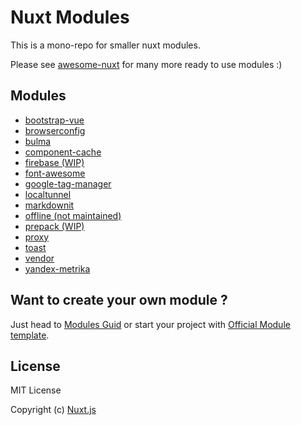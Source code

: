 # Nuxt Modules

This is a mono-repo for smaller nuxt modules.


Please see [awesome-nuxt](https://github.com/nuxt-community/awesome-nuxt) for many more ready to use modules :)

## Modules

- [bootstrap-vue](modules/bootstrap-vue)
- [browserconfig](modules/browserconfig)
- [bulma](modules/bulma)
- [component-cache](modules/component-cache)
- [firebase (WIP)](modules/firebase)
- [font-awesome](modules/font-awesome)
- [google-tag-manager](modules/google-tag-manager)
- [localtunnel](modules/localtunnel)
- [markdownit](modules/markdownit)
- [offline (not maintained)](modules/offline)
- [prepack (WIP)](modules/prepack)
- [proxy](modules/proxy)
- [toast](modules/toast)
- [vendor](modules/vendor)
- [yandex-metrika](modules/yandex-metrika)


## Want to create your own module ?

Just head to [Modules Guid](https://nuxtjs.org/guide/modules) or start your project with [Official Module template](https://github.com/nuxt-community/module-template).

## License

MIT License

Copyright (c) [Nuxt.js](https://nuxtjs.org)

